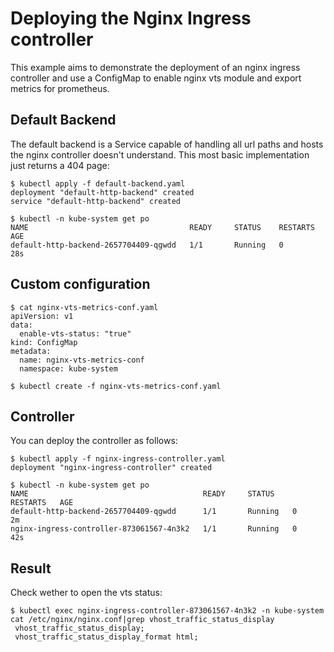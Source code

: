 # Deploying the Nginx Ingress controller

This example aims to demonstrate the deployment of an nginx ingress controller and
use a ConfigMap to enable nginx vts module and export metrics for prometheus.

## Default Backend

The default backend is a Service capable of handling all url paths and hosts the
nginx controller doesn't understand. This most basic implementation just returns
a 404 page:

```console
$ kubectl apply -f default-backend.yaml
deployment "default-http-backend" created
service "default-http-backend" created

$ kubectl -n kube-system get po
NAME                                    READY     STATUS    RESTARTS   AGE
default-http-backend-2657704409-qgwdd   1/1       Running   0          28s
```

## Custom configuration

```console
$ cat nginx-vts-metrics-conf.yaml
apiVersion: v1
data:
  enable-vts-status: "true"
kind: ConfigMap
metadata:
  name: nginx-vts-metrics-conf
  namespace: kube-system
```

```console
$ kubectl create -f nginx-vts-metrics-conf.yaml
```

## Controller

You can deploy the controller as follows:

```console
$ kubectl apply -f nginx-ingress-controller.yaml
deployment "nginx-ingress-controller" created

$ kubectl -n kube-system get po
NAME                                       READY     STATUS    RESTARTS   AGE
default-http-backend-2657704409-qgwdd      1/1       Running   0          2m
nginx-ingress-controller-873061567-4n3k2   1/1       Running   0          42s
```

## Result
Check  wether to open the vts status:
```console
$ kubectl exec nginx-ingress-controller-873061567-4n3k2 -n kube-system cat /etc/nginx/nginx.conf|grep vhost_traffic_status_display
 vhost_traffic_status_display;
 vhost_traffic_status_display_format html;
```
